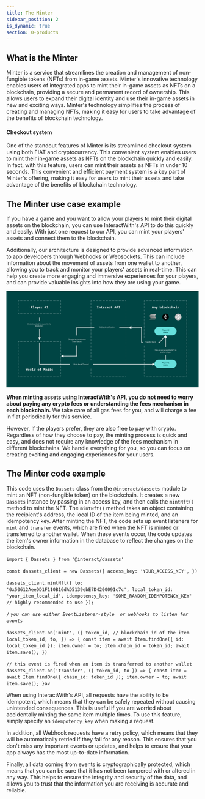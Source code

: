 ```yaml
---
title: The Minter
sidebar_position: 2
is_dynamic: true
section: 0-products
---
```

## W﻿hat is the Minter

Minter is a service that streamlines the creation and management of non-fungible tokens (NFTs) from in-game assets. Minter's innovative technology enables users of integrated apps to mint their in-game assets as NFTs on a blockchain, providing a secure and permanent record of ownership. This allows users to expand their digital identity and use their in-game assets in new and exciting ways. Minter's technology simplifies the process of creating and managing NFTs, making it easy for users to take advantage of the benefits of blockchain technology.

#### Checkout system

One of the standout features of Minter is its streamlined checkout system using both FIAT and cryptocurrency. This convenient system enables users to mint their in-game assets as NFTs on the blockchain quickly and easily. In fact, with this feature, users can mint their assets as NFTs in under 10 seconds. This convenient and efficient payment system is a key part of Minter's offering, making it easy for users to mint their assets and take advantage of the benefits of blockchain technology.

## T﻿he Minter use case example

If you have a game and you want to allow your players to mint their digital assets on the blockchain, you can use InteractWith's API to do this quickly and easily. With just one request to our API, you can mint your players' assets and connect them to the blockchain.

Additionally, our architecture is designed to provide advanced information to app developers through Webhooks or Websockets. This can include information about the movement of assets from one wallet to another, allowing you to track and monitor your players' assets in real-time. This can help you create more engaging and immersive experiences for your players, and can provide valuable insights into how they are using your game.

![](image.png)

**When minting assets using InteractWith's API, you do not need to worry about paying any crypto fees or understanding the fees mechanism in each blockchain.** We take care of all gas fees for you, and will charge a fee in fiat periodically for this service. 

However, if the players prefer, they are also free to pay with crypto. Regardless of how they choose to pay, the minting process is quick and easy, and does not require any knowledge of the fees mechanism in different blockchains. We handle everything for you, so you can focus on creating exciting and engaging experiences for your users.



## The Minter code example

This code uses the `Dassets` class from the `@interact/dassets` module to mint an NFT (non-fungible token) on the blockchain. It creates a new `Dassets` instance by passing in an access key, and then calls the `mintNft()` method to mint the NFT. The `mintNft()` method takes an object containing the recipient's address, the local ID of the item being minted, and an idempotency key. After minting the NFT, the code sets up event listeners for `mint` and `transfer` events, which are fired when the NFT is minted or transferred to another wallet. When these events occur, the code updates the item's owner information in the database to reflect the changes on the blockchain.

`import { Dassets } from '@interact/dassets'`

`const dassets_client = new Dassets({
  access_key: 'YOUR_ACCESS_KEY',
})`

`dassets_client.mintNft({
  to: '0x50612AeeDD1F110B16dAD5139ebE7D4200091c7c',
  local_token_id: 'your_item_local_id',
  idempotency_key: 'SOME_RANDOM_IDEMPOTENCY_KEY' // highly recommended to use
});`

`/`
*`you can use either EventListener-style 
  or webhooks to listen for events`*

`dassets_client.on('mint', ({
  token_id, // blockchain id of the item
  local_token_id,
  to,
}) => {
  const item = await Item.findOne({ id: local_token_id });
  item.owner = to;
  item.chain_id = token_id;
  await item.save();
})`

`// this event is fired when an item is transferred to another wallet
dassets_client.on('transfer', ({ token_id, to }) => {
  const item = await Item.findOne({ chain_id: token_id });
  item.owner = to;
  await item.save();
}av`

When using InteractWith's API, all requests have the ability to be idempotent, which means that they can be safely repeated without causing unintended consequences. This is useful if you are worried about accidentally minting the same item multiple times. To use this feature, simply specify an `idempotency_key` when making a request.

In addition, all Webhook requests have a retry policy, which means that they will be automatically retried if they fail for any reason. This ensures that you don't miss any important events or updates, and helps to ensure that your app always has the most up-to-date information.

Finally, all data coming from events is cryptographically protected, which means that you can be sure that it has not been tampered with or altered in any way. This helps to ensure the integrity and security of the data, and allows you to trust that the information you are receiving is accurate and reliable.